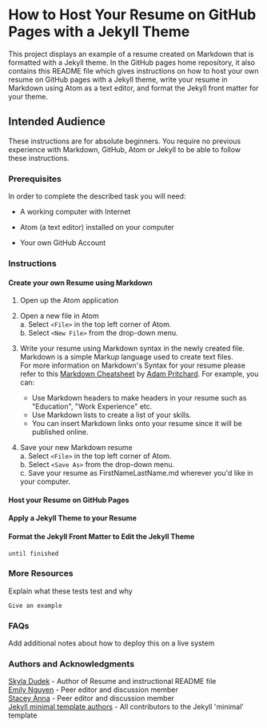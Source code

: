 # How to Host Your Resume on GitHub Pages with a Jekyll Theme

This project displays an example of a resume created on Markdown that is formatted with a Jekyll theme. In the GitHub pages home repository, it also contains this README file which gives instructions on how to host your own resume on GitHub pages with a Jekyll theme, write your resume in Markdown using Atom as a text editor, and format the Jekyll front matter for your theme.  

## Intended Audience

These instructions are for absolute beginners. You require no previous experience with Markdown, GitHub, Atom or Jekyll to be able to follow these instructions. 

### Prerequisites
In order to complete the described task you will need:

*   A working computer with Internet 

*   Atom (a text editor) installed on your computer

*   Your own GitHub Account 

### Instructions
#### Create your own Resume using Markdown

1. Open up the Atom application

2. Open a new file in Atom  
  a. Select `<File>` in the top left corner of Atom.      
  b. Select `<New File>` from the drop-down menu.   
  
3. Write your resume using Markdown syntax in the newly created file.   
    Markdown is a simple Mark*up* language used to create text files.  
    For more information on Markdown's Syntax for your resume please refer to this [Markdown Cheatsheet](https://github.com/adam-p/markdown-here/wiki/Markdown-Cheatsheet) by [Adam Pritchard](https://github.com/adam-p). For example, you can:
    * Use Markdown headers to make headers in your resume such as "Education", "Work Experience" etc.
    * Use Markdown lists to create a list of your skills.
    * You can insert Markdown links onto your resume since it will be published online.

4. Save your new Markdown resume   
  a. Select `<File>` in the top left corner of Atom.   
  b. Select `<Save As>` from the drop-down menu.     
  c. Save your resume as FirstNameLastName.md wherever you'd like in your computer.

#### Host your Resume on GitHub Pages
#### Apply a Jekyll Theme to your Resume
#### Format the Jekyll Front Matter to Edit the Jekyll Theme

```
until finished
```

### More Resources

Explain what these tests test and why

```
Give an example
```

### FAQs 

Add additional notes about how to deploy this on a live system

### Authors and Acknowledgments
[Skyla Dudek](https://github.com/skyladudek) - Author of Resume and instructional README file  
[Emily Nguyen]() - Peer editor and discussion member  
[Stacey Anna]() - Peer editor and discussion member  
[Jekyll minimal template authors](https://github.com/pages-themes/minimal) - All contributors to the Jekyll 'minimal' template
